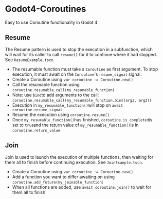 # Godot4-Coroutines
Easy to use Coroutine functionality in Godot 4

## Resume ##
The Resume pattern is used to stop the execution in a subfunction, which will wait for its caller to call
`resume()` for it to continue where it had stopped. See `ResumeExample.tscn`.

- The resumable function must take a `Coroutine` as first argument. To stop execution, it must await on the `Coroutine`'s `resume_signal` signal.
- Create a Coroutine using `var coroutine := Coroutine.new()`
- Call the resumable function using `coroutine.resumable_call(my_resumable_function)`
- Note: use `bind`to add arguments to the call:  `coroutine.resumable_call(my_resumable_function.bind(arg1, arg2))`
- Execution in `my_resumable_function()`will stop on `await coroutine.resume_signal`
- Resume the execution using `coroutine.resume()`
- Once `my_resumable_function()`has finished, `coroutine.is_completed`is set to `true`and the return value of `my_resumable_function()`is in `coroutine.return_value`

## Join ##
Join is used to launch the execution of multiple functions, then waiting for them all to finish before continuing execution. See `JoinExample.tscn`.

- Create a Coroutine using `var coroutine := Coroutine.new()`
- Add a function you want to differ awaiting on using `coroutine.add_future(my_joinable_function)`
- When all functions are added, use `await coroutine.join()` to wait for them all to finish
